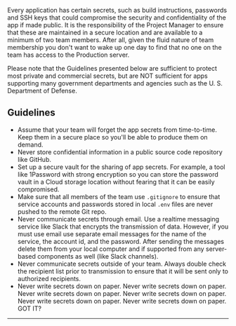 Every application has certain secrets, such as build instructions, passwords and SSH keys that could compromise the security and confidentiality of the app if made public. It is the responsibility of the Project Manager to ensure that these are maintained in a secure location and are available to a minimum of two team members. After all, given the fluid nature of team membership you don't want to wake up one day to find that no one on the team has access to the Production server.

Please note that the Guidelines presented below are sufficient to protect most private and commercial secrets, but are NOT sufficient for apps supporting many government departments and agencies such as the U. S. Department of Defense.

## Guidelines

- Assume that your team will forget the app secrets from time-to-time. Keep them in a secure place so you'll be able to produce them on demand.
- Never store confidential information in a public source code repository like GitHub.
- Set up a secure vault for the sharing of app secrets. For example, a tool like 1Password with strong encryption so you can store the password vault in a Cloud storage location without fearing that it can be easily compromised.
- Make sure that all members of the team use `.gitignore` to ensure that service accounts and passwords stored in local `.env` files are never pushed to the remote Git repo.
- Never communicate secrets through email. Use a realtime messaging service like Slack that encrypts the transmission of data. However, if you must use email use separate email messages for the name of the service, the account id, and the password. After sending the messages delete them from your local computer and if supported from any server-based components as well (like Slack channels).
- Never communicate secrets outside of your team. Always double check the recipient list prior to transmission to ensure that it will be sent only to authorized recipients.
- Never write secrets down on paper. Never write secrets down on paper. Never write secrets down on paper. Never write secrets down on paper. Never write secrets down on paper. Never write secrets down on paper. GOT IT?

-----